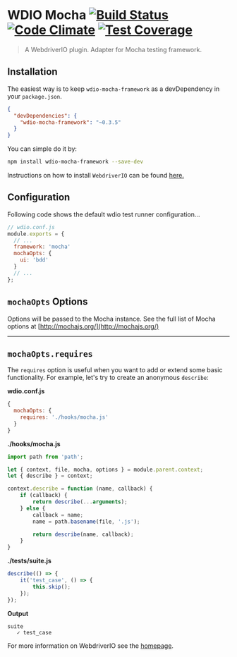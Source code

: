 WDIO Mocha [![Build Status](https://travis-ci.org/webdriverio/wdio-mocha-framework.svg?branch=master)](https://travis-ci.org/webdriverio/wdio-mocha-framework) [![Code Climate](https://codeclimate.com/github/webdriverio/wdio-mocha-framework/badges/gpa.svg)](https://codeclimate.com/github/webdriverio/wdio-mocha-framework) [![Test Coverage](https://codeclimate.com/github/webdriverio/wdio-mocha-framework/badges/coverage.svg)](https://codeclimate.com/github/webdriverio/wdio-mocha-framework/coverage)
==========

> A WebdriverIO plugin. Adapter for Mocha testing framework.

## Installation

The easiest way is to keep `wdio-mocha-framework` as a devDependency in your `package.json`.

```json
{
  "devDependencies": {
    "wdio-mocha-framework": "~0.3.5"
  }
}
```

You can simple do it by:

```bash
npm install wdio-mocha-framework --save-dev
```

Instructions on how to install `WebdriverIO` can be found [here.](http://webdriver.io/guide/getstarted/install.html)

## Configuration

Following code shows the default wdio test runner configuration...

```js
// wdio.conf.js
module.exports = {
  // ...
  framework: 'mocha'
  mochaOpts: {
    ui: 'bdd'
  }
  // ...
};
```

## `mochaOpts` Options

Options will be passed to the Mocha instance. See the full list of Mocha options at [http://mochajs.org/](http://mochajs.org/)

----

## `mochaOpts.requires`

The `requires` option is useful when you want to add or extend some basic functionality.
For example, let's try to create an anonymous `describe`:

**wdio.conf.js**

```js
{
  mochaOpts: {
    requires: './hooks/mocha.js'
  }
}
```

**./hooks/mocha.js**

```js
import path from 'path';

let { context, file, mocha, options } = module.parent.context;
let { describe } = context;

context.describe = function (name, callback) {
	if (callback) {
		return describe(...arguments);
	} else {
		callback = name;
		name = path.basename(file, '.js');

		return describe(name, callback);
	}
}
```

**./tests/suite.js**

```js
describe(() => {
	it('test_case', () => {
		this.skip();
	});
});
```

**Output**

```
suite
   ✓ test_case
```

For more information on WebdriverIO see the [homepage](http://webdriver.io).
